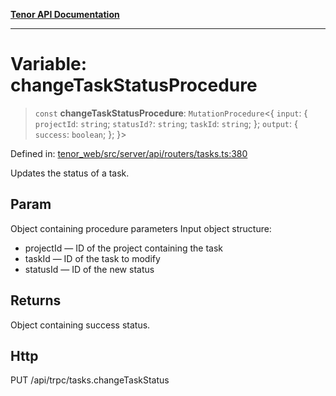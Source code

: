 [**Tenor API Documentation**](../../README.md)

***

# Variable: changeTaskStatusProcedure

> `const` **changeTaskStatusProcedure**: `MutationProcedure`\<\{ `input`: \{ `projectId`: `string`; `statusId?`: `string`; `taskId`: `string`; \}; `output`: \{ `success`: `boolean`; \}; \}\>

Defined in: [tenor\_web/src/server/api/routers/tasks.ts:380](https://github.com/Apantli/Tenor/blob/551fcec623199ab0ac9668d926e7d67c9012d18e/tenor_web/src/server/api/routers/tasks.ts#L380)

Updates the status of a task.

## Param

Object containing procedure parameters
Input object structure:
- projectId — ID of the project containing the task
- taskId — ID of the task to modify
- statusId — ID of the new status

## Returns

Object containing success status.

## Http

PUT /api/trpc/tasks.changeTaskStatus
